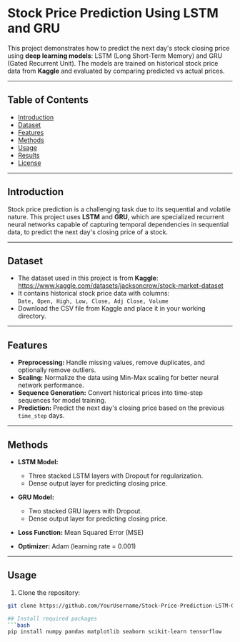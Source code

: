 # Stock Price Prediction Using LSTM and GRU

This project demonstrates how to predict the next day's stock closing price using **deep learning models**: LSTM (Long Short-Term Memory) and GRU (Gated Recurrent Unit). The models are trained on historical stock price data from **Kaggle** and evaluated by comparing predicted vs actual prices.

---

## Table of Contents
- [Introduction](#introduction)
- [Dataset](#dataset)
- [Features](#features)
- [Methods](#methods)
- [Usage](#usage)
- [Results](#results)
- [License](#license)

---

## Introduction
Stock price prediction is a challenging task due to its sequential and volatile nature. This project uses **LSTM** and **GRU**, which are specialized recurrent neural networks capable of capturing temporal dependencies in sequential data, to predict the next day's closing price of a stock.

---

## Dataset
- The dataset used in this project is from **Kaggle**: https://www.kaggle.com/datasets/jacksoncrow/stock-market-dataset
- It contains historical stock price data with columns:  
  `Date, Open, High, Low, Close, Adj Close, Volume`
- Download the CSV file from Kaggle and place it in your working directory.

---

## Features
- **Preprocessing:** Handle missing values, remove duplicates, and optionally remove outliers.
- **Scaling:** Normalize the data using Min-Max scaling for better neural network performance.
- **Sequence Generation:** Convert historical prices into time-step sequences for model training.
- **Prediction:** Predict the next day's closing price based on the previous `time_step` days.

---

## Methods
- **LSTM Model:** 
  - Three stacked LSTM layers with Dropout for regularization.
  - Dense output layer for predicting closing price.

- **GRU Model:**
  - Two stacked GRU layers with Dropout.
  - Dense output layer for predicting closing price.

- **Loss Function:** Mean Squared Error (MSE)  
- **Optimizer:** Adam (learning rate = 0.001)

---

## Usage
1. Clone the repository:
```bash
git clone https://github.com/YourUsername/Stock-Price-Prediction-LSTM-GRU.git

## Install required packages
```bash
pip install numpy pandas matplotlib seaborn scikit-learn tensorflow
